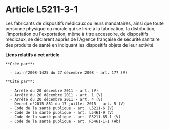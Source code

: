 # Article L5211-3-1

Les fabricants de dispositifs médicaux ou leurs mandataires, ainsi que toute personne physique ou morale qui se livre à la
fabrication, la distribution, l'importation ou l'exportation, même à titre accessoire, de dispositifs médicaux, se déclarent
auprès de l'Agence française de sécurité sanitaire des produits de santé en indiquant les dispositifs objets de leur
activité.

**Liens relatifs à cet article**

	**Créé par**:

	  - Loi n°2008-1425 du 27 décembre 2008 - art. 177 (V)

	**Cité par**:

	  - Arrêté du 20 décembre 2011 - art. (V)
	  - Arrêté du 20 décembre 2011 - art. 1 (V)
	  - Arrêté du 20 décembre 2011 - art. 4 (V)
	  - Décret n°2015-881 du 17 juillet 2015 - art. 5 (V)
	  - Code de la santé publique - art. L5211-6 (V)
	  - Code de la santé publique - art. L5461-9 (V)
	  - Code de la santé publique - art. R5211-65-1 (V)
	  - Code de la santé publique - art. R5461-1-1 (Ab)
